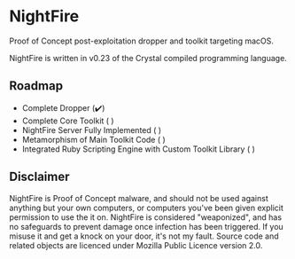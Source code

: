 # NightFire
Proof of Concept post-exploitation dropper and toolkit targeting macOS.

NightFire is written in v0.23 of the Crystal compiled programming language.

## Roadmap

* Complete Dropper (✔️)
* Complete Core Toolkit ( )
* NightFire Server Fully Implemented ( )
* Metamorphism of Main Toolkit Code ( )
* Integrated Ruby Scripting Engine with Custom Toolkit Library ( )

## Disclaimer
NightFire is Proof of Concept malware, and should not be used against anything but your own computers, or computers you've been given explicit permission to use the it on. NightFire is considered "weaponized", and has no safeguards to prevent damage once infection has been triggered. If you misuse it and get a knock on your door, it's not my fault. Source code and related objects are licenced under Mozilla Public Licence version 2.0.
